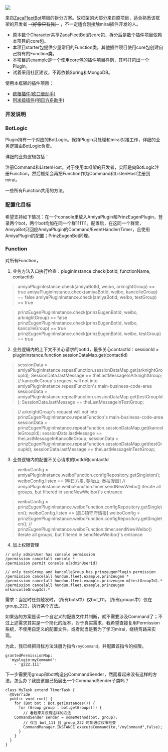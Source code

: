 [![](https://jitpack.io/v/hundun000/mirai-fleet-framework.svg)](https://jitpack.io/#hundun000/mirai-fleet-framework)

来自[ZacaFleetBot]()项目的拆分方案。故框架的大部分来自原项目，适合熟悉该框架的开发者 ~~（好像只有我）~~ ，不一定适合刚接触mirai插件开发的人。

- 原本数个Character共享ZacaFleetBot的core包，拆分后是数个插件项目依赖本项目的core包。
- 本项目starter包提供少量常用的Function类。其他插件项目使用core包创建自己特有的Function类。
- 本项目的example是一个使用core包的插件项目样例，其可打包出一个Plugin。
- 试着采用社区建议，不再依赖Spring和MongoDB。

使用本框架的插件项目：

- [欧根插件(砍口垒助手)]()
- [阿米娅插件(明日方舟助手)]()


### 开发说明


### BotLogic

Plugin持有一个对应的BotLogic。保持Plugin只处理和mirai对接工作，详细的业务逻辑由BotLogic负责。

详细的业务逻辑包括：

注册Command和ListenHost。对于使用本框架的开发者，实际是向BotLogic注册Function，然后框架会再把Function作为Command和ListenHost注册到mirai。

一些所有Function共用的方法。

### 配置化目标

希望支持如下情况：在一个console里放入AmiyaPlugin和PrinzEugenPlugin，登录两个bot，两个bot均加在同一个群111111。配置后，在这同一个群里，AmiyaBot只回应AmiyaPlugin的Command/EventHandler/Timer，且使用AmiyaPlugin的配置；PrinzEugenBot同理。





### Function

对所有Function，

1. 业务方法入口执行检查：pluginInstance.check(botId, functionName, contactId)

> amiyaPluginInstance.check(amiyaBotId, weibo, arknightGroup) == true
> amiyaPluginInstance.check(amiyaBotId, weibo, kancolleGroup) == false 
> amiyaPluginInstance.check(amiyaBotId, weibo, testGroup) == true

> prinzEugenPluginInstance.check(prinzEugenBotId, weibo, arknightGroup) == false
> prinzEugenPluginInstance.check(prinzEugenBotId, weibo, kancolleGroup) == true
> prinzEugenPluginInstance.check(prinzEugenBotId, weibo, testGroup) == true

2. 业务逻辑内的上下文不关心请求的botId，最多关心contactId：sessionId = pluginInstance.function.sessionDataMap.get(contactId)

> sessionData = amiyaPluginInstance.repeatFunction.sessionDataMap.get(arknightGroupId);
> SessionData.lastMessage == theLastMessageInArknightGroup;
> // kancolleGroup's request will not into amiyaPluginInstance.repeatFunction's main-business-code-area
> sessionData = amiyaPluginInstance.repeatFunction.sessionDataMap.get(testGroupId);
> SessionData.lastMessage == theLastMessageInTestGroup;

> // arknightGroup's request will not into prinzEugenPluginInstance.repeatFunction's main-business-code-area
> sessionData = prinzEugenPluginInstance.repeatFunction.sessionDataMap.get(kancolleGroupId);
> sessionData.lastMessage == theLastMessageInKancolleGroup;
> sessionData = prinzEugenPluginInstance.repeatFunction.sessionDataMap.get(testGroupId);
> sessionData.lastMessage == theLastMessageInTestGroup;


3. 业务逻辑内的配置不关心请求的botId和contactId

> weiboConfig = amiyaPluginInstance.weiboFunction.configRepository.getSingleton();
> weiboConfig.listen == [明日方舟, 朝陇山, 泰拉漫画]
> // amiyaPluginInstance.weiboFunction.timer.sendNewWeibo() iterate all groups, but filtered in sendNewWeibo()'s entrance

> weiboConfig = prinzEugenPluginInstance.weiboFunction.configRepository.getSingleton();
> weiboConfig.listen == [舰C镇守府情报]
> weiboConfig = prinzEugenPluginInstance.weiboFunction.configRepository.getSingleton();
> // prinzEugenPluginInstance.weiboFunction.timer.sendNewWeibo() iterate all groups, but filtered in sendNewWeibo()'s entrance

4. 加上权限管理
```
// only adminUser has console permission
/permission cancelall console * 
/permission permit console u[adminUserId]

// only testGroup and kancolleGroup has prinzeugenPlugin permission
/permission cancelall hundun.fleet.example.prinzeugen * 
/permission cancelall hundun.fleet.example.prinzeugen m[testGroupId].*
/permission cancelall hundun.fleet.example.prinzeugen m[kancolleGroupId].*
```



需求：当定时任务触发时，（所有bots中）仅bot_111，（所有groups中）仅在group_222，执行某个方法。

如果选的方案是读一个自定义的配置文件并判断，就不需要涉及Command了；不过上述需求其实是一个简化的版本，对于真实需求，我希望直接复用Permission系统，不使用自定义的配置文件。或者就当是我为了学习mirai，绕绕弯路来实现。

为此，我已经把目标方法注册为指令`/myCommand`，并配置该指令的权限。
```
grantedPermissionMap: 
  'myplugin:myCommand': 
    - 'g222.111'
```

下一步需要用group和bot构造出CommandSender，然而看起来没有这样的方法。怎么办？我应该自己拓展出一个CommandSender子类吗？
```
class MyTask extend TimerTask {
  @Override
  public void run() {
    for (Bot bot : Bot.getInstances()) {
      for (Group group : bot.getGroups()) {
        // 看起来并没有这样的方法
	CommandSender sender = someMethod(bot, group);
        // 仅当 bot_111 且 group_222 时能通过权限检查
        CommandManager.INSTANCE.executeCommand(to,"/myCommand",false);
      }
    }
  }
}
```